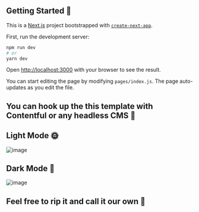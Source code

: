 ## Getting Started 🥱
This is a [Next.js](https://nextjs.org/) project bootstrapped with [`create-next-app`](https://github.com/vercel/next.js/tree/canary/packages/create-next-app).

First, run the development server:

```bash
npm run dev
# or
yarn dev
```

Open [http://localhost:3000](http://localhost:3000) with your browser to see the result.

You can start editing the page by modifying `pages/index.js`. The page auto-updates as you edit the file.

## You can hook up the this template with Contentful or any headless CMS 🤖

## Light Mode 🌞
![image](https://user-images.githubusercontent.com/23277339/116341656-efb3c580-a7fe-11eb-9795-5001891dc2ac.png)

## Dark Mode 🌚
![image](https://user-images.githubusercontent.com/23277339/116341784-2689db80-a7ff-11eb-9d12-1d47f0eb9107.png)

## Feel free to rip it and call it our own 🚀

